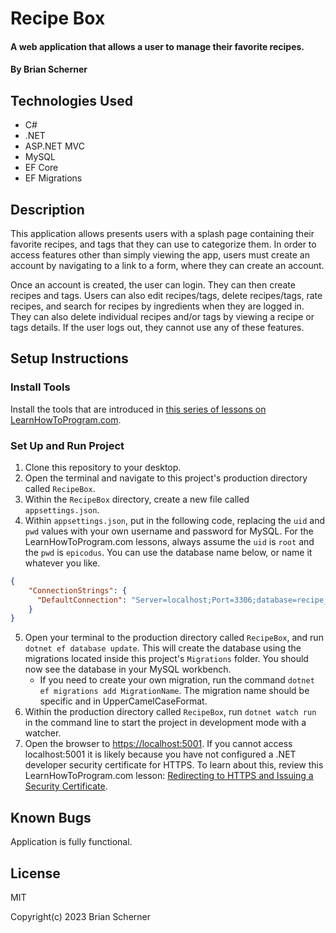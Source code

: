 # Recipe Box

#### A web application that allows a user to manage their favorite recipes.

#### By Brian Scherner

## Technologies Used

* C#
* .NET
* ASP.NET MVC
* MySQL
* EF Core
* EF Migrations

## Description

This application allows presents users with a splash page containing their favorite recipes, and tags that they can use to categorize them. In order to access features other than simply viewing the app, users must create an account by navigating to a link to a form, where they can create an account.

Once an account is created, the user can login. They can then create recipes and tags. Users can also edit recipes/tags, delete recipes/tags, rate recipes, and search for recipes by ingredients when they are logged in. They can also delete individual recipes and/or tags by viewing a recipe or tags details. If the user logs out, they cannot use any of these features.

## Setup Instructions

### Install Tools

Install the tools that are introduced in [this series of lessons on LearnHowToProgram.com](https://old.learnhowtoprogram.com/fidgetech-3-c-and-net/3-0-lessons-1-5-getting-started-with-c/3-0-0-01-welcome-to-c).

### Set Up and Run Project

1. Clone this repository to your desktop.
2. Open the terminal and navigate to this project's production directory called `RecipeBox`.
3. Within the `RecipeBox` directory, create a new file called `appsettings.json`.
4. Within `appsettings.json`, put in the following code, replacing the `uid` and `pwd` values with your own username and password for MySQL. For the LearnHowToProgram.com lessons, always assume the `uid` is `root` and the `pwd` is `epicodus`. You can use the database name below, or name it whatever you like.

```json
{
    "ConnectionStrings": {
      "DefaultConnection": "Server=localhost;Port=3306;database=recipe_box_with_auth;uid=root;pwd=epicodus;"
    }
}
```

5. Open your terminal to the production directory called `RecipeBox`, and run `dotnet ef database update`. This will create the database using the migrations located inside this project's `Migrations` folder. You should now see the database in your MySQL workbench.
    * If you need to create your own migration, run the command `dotnet ef migrations add MigrationName`. The migration name should be specific and in UpperCamelCaseFormat.
6. Within the production directory called `RecipeBox`, run `dotnet watch run` in the command line to start the project in development mode with a watcher.
7. Open the browser to [https://localhost:5001](https://localhost:5001). If you cannot access localhost:5001 it is likely because you have not configured a .NET developer security certificate for HTTPS. To learn about this, review this LearnHowToProgram.com lesson: [Redirecting to HTTPS and Issuing a Security Certificate](https://old.learnhowtoprogram.com/fidgetech-3-c-and-net/3-2-basic-web-applications/3-2-0-17-redirecting-to-https-and-issuing-a-security-certificate).

## Known Bugs

Application is fully functional.

## License

MIT

Copyright(c) 2023 Brian Scherner
